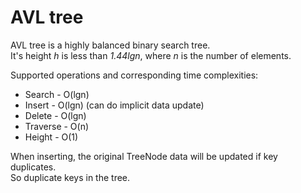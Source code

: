 # AVL tree

AVL tree is a highly balanced binary search tree. \
It's height *h* is less than *1.44lgn*, where *n* is the number of elements.

Supported operations and corresponding time complexities:
- Search   - O(lgn)
- Insert   - O(lgn) (can do implicit data update)
- Delete   - O(lgn)
- Traverse - O(n)
- Height   - O(1)

When inserting, the original TreeNode data will be updated if key duplicates. \
So duplicate keys in the tree.
